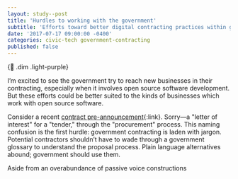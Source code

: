 ```yaml
---
layout: study--post
title: 'Hurdles to working with the government'
subtitle: 'Efforts toward better digital contracting practices within government are encouraging, but barriers remain'
date: '2017-07-17 09:00:00 -0400'
categories: civic-tech government-contracting
published: false
---
```


{:link: .dim .light-purple}

I’m excited to see the government try to reach new businesses in their contracting, especially when it
involves open source software development. But these efforts could be better suited to the kinds of
businesses which work with open source software.

Consider a recent [contract pre-announcement](https://buyandsell.gc.ca/procurement-data/tender-notice/PW-17-00786791){:link}.
Sorry—a "letter of interest" for a "tender," through the "procurement" process. This naming confusion is the first hurdle: government
contracting is laden with jargon. Potential contractors shouldn’t have to wade through a government
glossary to understand the proposal process. Plain language alternatives abound; government should use them.

Aside from an overabundance of passive voice constructions
